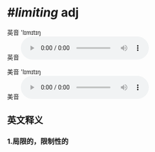 # ***\#limiting*** adj
英音 'lɪmɪtɪŋ  
英音
<audio src="./media/limiting1_AAC.aac" controls="controls"></audio>

美音 'lɪmɪtɪŋ  
美音
<audio src="./media/limiting2_AAC.aac" controls="controls"></audio>



  

英文释义
---
### 1.**局限的，限制性的**  


